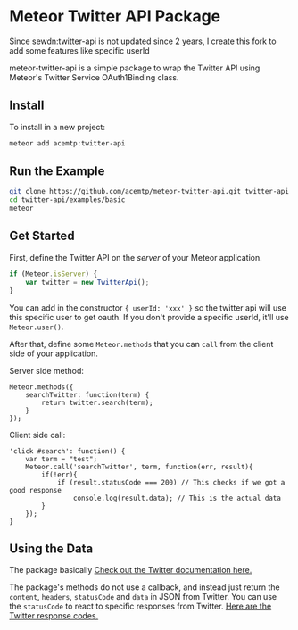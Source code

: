 Meteor Twitter API Package
==========================

Since sewdn:twitter-api is not updated since 2 years, I create this fork to add some features like specific userId

meteor-twitter-api is a simple package to wrap the Twitter API using Meteor's Twitter Service OAuth1Binding class.

## Install

To install in a new project:
```bash
meteor add acemtp:twitter-api
```

## Run the Example
```bash
git clone https://github.com/acemtp/meteor-twitter-api.git twitter-api
cd twitter-api/examples/basic
meteor
```

## Get Started

First, define the Twitter API on the *server* of your Meteor application.
```javascript
if (Meteor.isServer) {
    var twitter = new TwitterApi();
}
```

You can add in the constructor `{ userId: 'xxx' }` so the twitter api will use this specific user to get oauth. If you don't provide a specific userId, it'll use `Meteor.user()`.

After that, define some `Meteor.methods` that you can `call` from the client side of your application.

Server side method:
```
Meteor.methods({
    searchTwitter: function(term) {
        return twitter.search(term);
    }
});
```

Client side call:

```
'click #search': function() {
    var term = "test";
    Meteor.call('searchTwitter', term, function(err, result){
        if(!err){
            if (result.statusCode === 200) // This checks if we got a good response
                console.log(result.data); // This is the actual data
        }
    });
}
```

## Using the Data

The package basically [Check out the Twitter documentation here.](https://dev.twitter.com/docs/api/1.1)

The package's methods do not use a callback, and instead just return the `content`, `headers`, `statusCode` and `data` in JSON from Twitter. You can use the `statusCode` to react to specific responses from Twitter. [Here are the Twitter response codes.](https://dev.twitter.com/docs/error-codes-responses)
```
